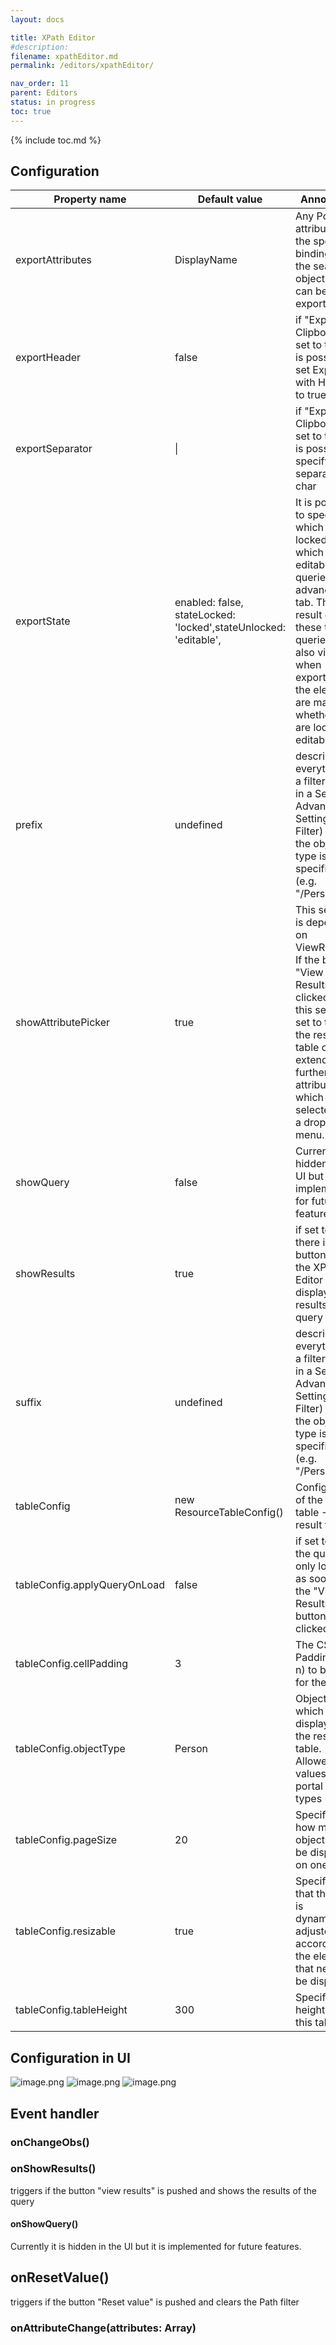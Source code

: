 ```yaml
---
layout: docs

title: XPath Editor
#description:
filename: xpathEditor.md
permalink: /editors/xpathEditor/

nav_order: 11
parent: Editors
status: in progress
toc: true
---
```


{% include toc.md %}


## Configuration

|Property name| Default value | Annotation |
|--|--|--|
|exportAttributes|DisplayName|Any Portal attribute with the specific binding to the searched object type can be exported|
|exportHeader|false|if "Export to Clipboard" is set to true, it is possible to set Export with Header to true, too|
|exportSeparator| \| |if "Export to Clipboard" is set to true, it is possible to specify the separator-char|
|exportState|enabled: false, stateLocked: 'locked',stateUnlocked: 'editable',|It is possible to specify which data is locked and which is editable via queries in the advanced tab. The result of these two queries is also visible when exporting, as the elements are marked whether they are locked or editable|
|prefix|undefined|describes everything in a filter (e.g. in a Set > Advanced Settings > Filter) **before** the object type is specified (e.g. "/Person)|
|showAttributePicker|true|This setting is dependent on ViewResults. If the button "View Results" is clicked and this setting is set to true, the result table can be extended by further attributes, which can be selected via a drop-down menu.|
|showQuery|false|Currently it is hidden in the UI but it is implemented for future features|
|showResults|true|if set to false, there is no button below the XPath-Editor to display the results of the query|
|suffix|undefined|describes everything in a filter (e.g. in a Set > Advanced Settings > Filter) **after** the object type is specified (e.g. "/Person)|
|tableConfig|new ResourceTableConfig()|Configuration of the new table -> result table|
|tableConfig.applyQueryOnLoad|false|if set to true, the query is only loaded as soon as the "View Results" button is clicked on|
|tableConfig.cellPadding|3|The CSS-Padding (0 - n) to be used for the table|
|tableConfig.objectType|Person|Object type which gets displayed in the results table. Allowed values: All portal object types|
|tableConfig.pageSize|20|Specifies how many objects can be displayed on one page.|
|tableConfig.resizable|true|Specifies, that the table is dynamically adjusted according to the elements that need to be displayed |
|tableConfig.tableHeight|300|Specifies the height for this table|

## Configuration in UI
![image.png](/img/image-e24b7a89-5f1a-4127-bcc8-f8b0939b2ffb.png)
![image.png](/img/image-f707ffc1-84c1-4777-85c1-58f062d25fc0.png)
![image.png](/img/image-53b9746a-b14c-4731-bd3f-2da5800c1ffe.png)

## Event handler

### onChangeObs()

### onShowResults()
triggers if the button "view results" is pushed and shows the results of the query

#### onShowQuery()
Currently it is hidden in the UI but it is implemented for future features. 

## onResetValue()
triggers if the button "Reset value" is pushed and clears the Path filter

### onAttributeChange(attributes: Array<AttributeResource>)

